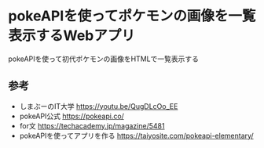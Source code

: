 # pokeAPIを使ってポケモンの画像を一覧表示するWebアプリ
pokeAPIを使って初代ポケモンの画像をHTMLで一覧表示する

## 参考
- しまぶーのIT大学 https://youtu.be/QugDLcOo_EE
- pokeAPI公式 https://pokeapi.co/
- for文 https://techacademy.jp/magazine/5481
- pokeAPIを使ってアプリを作る https://taiyosite.com/pokeapi-elementary/
